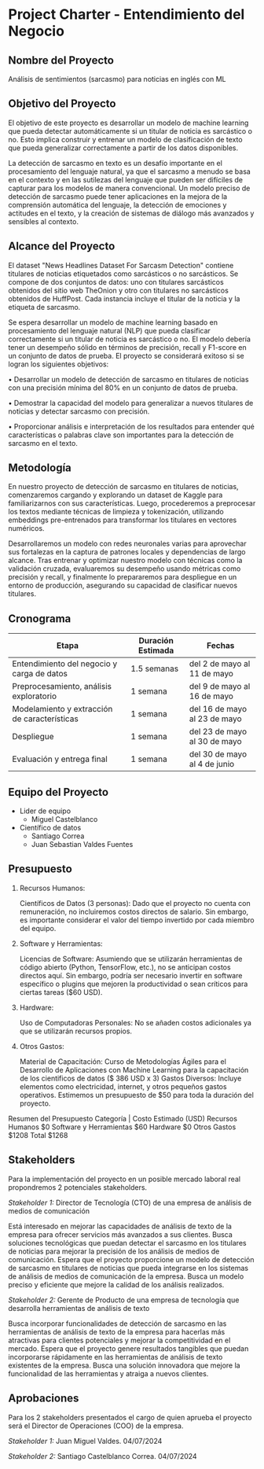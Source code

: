 # Project Charter - Entendimiento del Negocio

## Nombre del Proyecto

Análisis de sentimientos (sarcasmo) para noticias en inglés con ML

## Objetivo del Proyecto

El objetivo de este proyecto es desarrollar un modelo de machine learning que pueda detectar automáticamente si un titular de noticia es sarcástico o no. Esto implica construir y entrenar un modelo de clasificación de texto que pueda generalizar correctamente a partir de los datos disponibles.

La detección de sarcasmo en texto es un desafío importante en el procesamiento del lenguaje natural, ya que el sarcasmo a menudo se basa en el contexto y en las sutilezas del lenguaje que pueden ser difíciles de capturar para los modelos de manera convencional. Un modelo preciso de detección de sarcasmo puede tener aplicaciones en la mejora de la comprensión automática del lenguaje, la detección de emociones y actitudes en el texto, y la creación de sistemas de diálogo más avanzados y sensibles al contexto.

## Alcance del Proyecto

El dataset "News Headlines Dataset For Sarcasm Detection" contiene titulares de noticias etiquetados como sarcásticos o no sarcásticos. Se compone de dos conjuntos de datos: uno con titulares sarcásticos obtenidos del sitio web TheOnion y otro con titulares no sarcásticos obtenidos de HuffPost. Cada instancia incluye el titular de la noticia y la etiqueta de sarcasmo.

Se espera desarrollar un modelo de machine learning basado en procesamiento del lenguaje natural (NLP) que pueda clasificar correctamente si un titular de noticia es sarcástico o no. El modelo debería tener un desempeño sólido en términos de precisión, recall y F1-score en un conjunto de datos de prueba.
El proyecto se considerará exitoso si se logran los siguientes objetivos:

•	Desarrollar un modelo de detección de sarcasmo en titulares de noticias con una precisión mínima del 80% en un conjunto de datos de prueba.

•	Demostrar la capacidad del modelo para generalizar a nuevos titulares de noticias y detectar sarcasmo con precisión.

•	Proporcionar análisis e interpretación de los resultados para entender qué características o palabras clave son importantes para la detección de sarcasmo en el texto.

## Metodología

En nuestro proyecto de detección de sarcasmo en titulares de noticias, comenzaremos cargando y explorando un dataset de Kaggle para familiarizarnos con sus características. Luego, procederemos a preprocesar los textos mediante técnicas de limpieza y tokenización, utilizando embeddings pre-entrenados para transformar los titulares en vectores numéricos. 

Desarrollaremos un modelo con redes neuronales varias para aprovechar sus fortalezas en la captura de patrones locales y dependencias de largo alcance. Tras entrenar y optimizar nuestro modelo con técnicas como la validación cruzada, evaluaremos su desempeño usando métricas como precisión y recall, y finalmente lo prepararemos para despliegue en un entorno de producción, asegurando su capacidad de clasificar nuevos titulares.

## Cronograma

| Etapa | Duración Estimada | Fechas |
|------|---------|-------|
| Entendimiento del negocio y carga de datos | 1.5 semanas | del 2 de mayo al 11 de mayo |
| Preprocesamiento, análisis exploratorio | 1 semana | del 9 de mayo al 16 de mayo |
| Modelamiento y extracción de características | 1 semana | del 16 de mayo al 23 de mayo |
| Despliegue | 1 semana | del 23 de mayo al 30 de mayo |
| Evaluación y entrega final | 1 semana | del 30 de mayo al 4 de junio |

## Equipo del Proyecto

* Lider de equipo
    - Miguel Castelblanco
* Científico de datos
    - Santiago Correa 
    - Juan Sebastian Valdes Fuentes

## Presupuesto

1. Recursos Humanos:

    Científicos de Datos (3 personas): Dado que el proyecto no cuenta con remuneración, no incluiremos costos directos de salario. Sin embargo, es importante considerar el valor del tiempo invertido por cada miembro del equipo.

2. Software y Herramientas:

    Licencias de Software: Asumiendo que se utilizarán herramientas de código abierto (Python, TensorFlow, etc.), no se anticipan costos directos aquí. Sin embargo, podría ser necesario invertir en software específico o plugins que mejoren la productividad o sean críticos para ciertas tareas ($60 USD).

3. Hardware:

    Uso de Computadoras Personales: No se añaden costos adicionales ya que se utilizarán recursos propios.

4. Otros Gastos:

    Material de Capacitación: Curso de Metodologías Ágiles para el Desarrollo de Aplicaciones con Machine Learning para la capacitación de los cientificos de datos ($ 386 USD x 3)
    Gastos Diversos: Incluye elementos como electricidad, internet, y otros pequeños gastos operativos. Estimemos un presupuesto de $50 para toda la duración del proyecto.

Resumen del Presupuesto
Categoría	      |  Costo Estimado (USD)
Recursos Humanos	       $0
Software y Herramientas	   $60
Hardware	               $0
Otros Gastos               $1208
Total	                   $1268

## Stakeholders

Para la implementación del proyecto en un posible mercado laboral real propondremos 2 potenciales stakeholders.

*Stakeholder 1:* Director de Tecnología (CTO) de una empresa de análisis de medios de comunicación

 Está interesado en mejorar las capacidades de análisis de texto de la empresa para ofrecer servicios más avanzados a sus clientes. Busca soluciones tecnológicas que puedan detectar el sarcasmo en los titulares de noticias para mejorar la precisión de los análisis de medios de comunicación. Espera que el proyecto proporcione un modelo de detección de sarcasmo en titulares de noticias que pueda integrarse en los sistemas de análisis de medios de comunicación de la empresa. Busca un modelo preciso y eficiente que mejore la calidad de los análisis realizados.

*Stakeholder 2:* Gerente de Producto de una empresa de tecnología que desarrolla herramientas de análisis de texto

 Busca incorporar funcionalidades de detección de sarcasmo en las herramientas de análisis de texto de la empresa para hacerlas más atractivas para clientes potenciales y mejorar la competitividad en el mercado. Espera que el proyecto genere resultados tangibles que puedan incorporarse rápidamente en las herramientas de análisis de texto existentes de la empresa. Busca una solución innovadora que mejore la funcionalidad de las herramientas y atraiga a nuevos clientes.


## Aprobaciones

Para los 2 stakeholders presentados el cargo de quien aprueba el proyecto será el Director de Operaciones (COO) de la empresa. 

*Stakeholder 1:* Juan Miguel Valdes. 04/07/2024

*Stakeholder 2:* Santiago Castelblanco Correa. 04/07/2024
